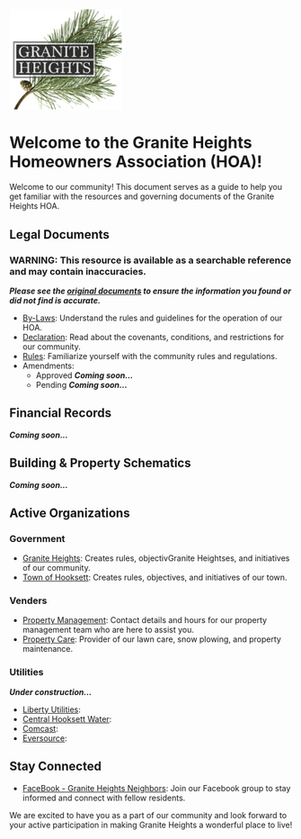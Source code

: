 <img src="https://github.com/Granite-Heights-Condominiums/HOA/blob/main/Logo.png?raw=true)https://github.com/Granite-Heights-Condominiums/HOA/blob/main/Logo.png?raw=true" alt="Logo" width="200"/>

# Welcome to the Granite Heights Homeowners Association (HOA)!

Welcome to our community! This document serves as a guide to help you get familiar with the resources and governing documents of the Granite Heights HOA.

## Legal Documents
### WARNING: This resource is available as a searchable reference and may contain inaccuracies.
***Please see the [original documents](https://github.com/Granite-Heights-Condominiums/HOA/tree/main/~Raw) to ensure the information you found or did not find is accurate.***
- [By-Laws](https://github.com/Granite-Heights-Condominiums/HOA/blob/main/Legal/By-Laws.md): Understand the rules and guidelines for the operation of our HOA.
- [Declaration](https://github.com/Granite-Heights-Condominiums/HOA/blob/main/Legal/Declaration.md): Read about the covenants, conditions, and restrictions for our community.
- [Rules](https://github.com/Granite-Heights-Condominiums/HOA/blob/main/Legal/Rules.md): Familiarize yourself with the community rules and regulations.
- Amendments:
    - Approved ***Coming soon...***
    - Pending ***Coming soon...***

## Financial Records
***Coming soon...***

## Building & Property Schematics
***Coming soon...***

## Active Organizations

### Government
- [Granite Heights](https://github.com/Granite-Heights-Condominiums/HOA/blob/main/Organizations/Government/Granite%20Heights%20Condominium%20Association.md): Creates rules, objectivGranite Heightses, and initiatives of our community.
- [Town of Hooksett](https://github.com/Granite-Heights-Condominiums/HOA/blob/main/Organizations/Government/Town%20of%20Hooksett.md): Creates rules, objectives, and initiatives of our town.

### Venders
- [Property Management](https://github.com/Granite-Heights-Condominiums/HOA/blob/main/Organizations/Venders/Ceder%20Property%20Management/Information.md): Contact details and hours for our property management team who are here to assist you.
- [Property Care](https://github.com/Granite-Heights-Condominiums/HOA/blob/main/Organizations/Venders/Precision%20Property%20Management.md): Provider of our lawn care, snow plowing, and property maintenance.

### Utilities
***Under construction...***
- [Liberty Utilities](): 
- [Central Hooksett Water]():
- [Comcast]():
- [Eversource]():

## Stay Connected

- [FaceBook - Granite Heights Neighbors](https://www.facebook.com/groups/749581332626396): Join our Facebook group to stay informed and connect with fellow residents.

We are excited to have you as a part of our community and look forward to your active participation in making Granite Heights a wonderful place to live!
